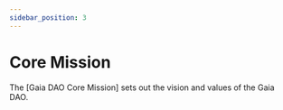 ```yaml
---
sidebar_position: 3
---
```


# Core Mission

The [Gaia DAO Core Mission] sets out the vision and values of the Gaia DAO.

